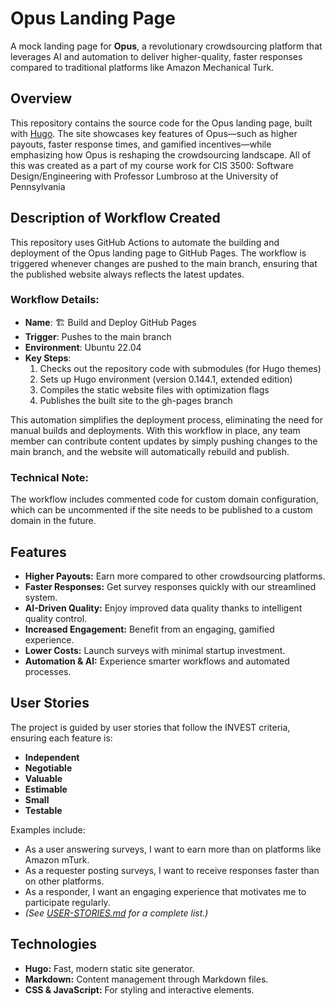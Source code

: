 # Opus Landing Page

A mock landing page for **Opus**, a revolutionary crowdsourcing platform that leverages AI and automation to deliver higher-quality, faster responses compared to traditional platforms like Amazon Mechanical Turk.

## Overview

This repository contains the source code for the Opus landing page, built with [Hugo](https://gohugo.io/). The site showcases key features of Opus—such as higher payouts, faster response times, and gamified incentives—while emphasizing how Opus is reshaping the crowdsourcing landscape. All of this was created as a part of my course work for CIS 3500: Software Design/Engineering with Professor Lumbroso at the University of Pennsylvania

## Description of Workflow Created

This repository uses GitHub Actions to automate the building and deployment of the Opus landing page to GitHub Pages. The workflow is triggered whenever changes are pushed to the main branch, ensuring that the published website always reflects the latest updates.

### Workflow Details:

- **Name**: 🏗️ Build and Deploy GitHub Pages
- **Trigger**: Pushes to the main branch
- **Environment**: Ubuntu 22.04
- **Key Steps**:
  1. Checks out the repository code with submodules (for Hugo themes)
  2. Sets up Hugo environment (version 0.144.1, extended edition)
  3. Compiles the static website files with optimization flags
  4. Publishes the built site to the gh-pages branch

This automation simplifies the deployment process, eliminating the need for manual builds and deployments. With this workflow in place, any team member can contribute content updates by simply pushing changes to the main branch, and the website will automatically rebuild and publish.

### Technical Note:
The workflow includes commented code for custom domain configuration, which can be uncommented if the site needs to be published to a custom domain in the future.

## Features

- **Higher Payouts:** Earn more compared to other crowdsourcing platforms.
- **Faster Responses:** Get survey responses quickly with our streamlined system.
- **AI-Driven Quality:** Enjoy improved data quality thanks to intelligent quality control.
- **Increased Engagement:** Benefit from an engaging, gamified experience.
- **Lower Costs:** Launch surveys with minimal startup investment.
- **Automation & AI:** Experience smarter workflows and automated processes.

## User Stories

The project is guided by user stories that follow the INVEST criteria, ensuring each feature is:
- **Independent**
- **Negotiable**
- **Valuable**
- **Estimable**
- **Small**
- **Testable**

Examples include:
- As a user answering surveys, I want to earn more than on platforms like Amazon mTurk.
- As a requester posting surveys, I want to receive responses faster than on other platforms.
- As a responder, I want an engaging experience that motivates me to participate regularly.
- *(See [USER-STORIES.md](USER-STORIES.md) for a complete list.)*

## Technologies

- **Hugo:** Fast, modern static site generator.
- **Markdown:** Content management through Markdown files.
- **CSS & JavaScript:** For styling and interactive elements.
